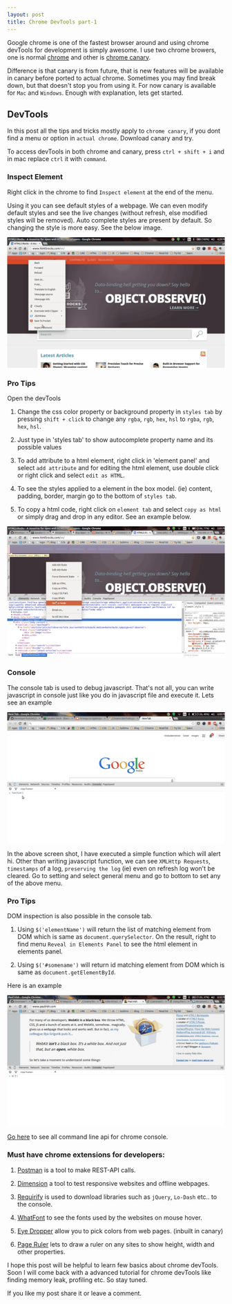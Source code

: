 ```yaml
---
layout: post
title: Chrome DevTools part-1
---
```


Google chrome is one of the fastest browser around and using chrome devTools for development is simply awesome. I use two chrome browers, one is normal <a class="link" target="_blank" href="https://www.google.co.in/chrome/">chrome</a> and other is <a class="link" target="_blank" href="http://www.google.co.in/intl/en/chrome/browser/canary.html">chrome canary</a>.

Difference is that canary is from future, that is new features will be available in canary before ported to actual chrome. Sometimes you may find break down, but that doesn't stop you from using it. For now canary is available for `Mac` and `Windows`. Enough with explanation, lets get started.

## DevTools

In this post all the tips and tricks mostly apply to `chrome canary`, if you dont find a menu or option in `actual chrome`. Download canary and try.

To access devTools in both chrome and canary, press `ctrl + shift + i` and in mac replace `ctrl` it with `command`.

### Inspect Element

Right click in the chrome to find `Inspect element` at the end of the menu.

Using it you can see default styles of a webpage. We can even modify default styles and see the live changes (without refresh, else modified styles will be removed). Auto complete styles are present by default. So changing the style is more easy. See the below image.

<img class="post-image" src="/images/devtools/Inspect Element.gif" alt="devtool" title="click to open in new tab" onclick="window.open('/images/devtools/Inspect Element.gif','_blank');">

### Pro Tips

Open the devTools

1. Change the css color property or background property in `styles tab` by pressing `shift + click` to change any `rgba`, `rgb`, `hex`, `hsl` to `rgba`, `rgb`, `hex`, `hsl`.

2. Just type in 'styles tab' to show autocomplete property name and its possible values

3. To add attribute to a html element, right click in 'element panel' and select `add attribute` and for editing the html element, use double click or right click and select `edit as HTML`.

4. To see the styles applied to a element in the box model. (ie) content, padding, border, margin go to the bottom of `styles tab`.

5. To copy a html code, right click on `element tab` and select `copy as html` or simply drag and drop in any editor. See an example below.

<img class="post-image" src="/images/devtools/copy as html.gif" alt="copy as html" title="click to open in new tab" onclick="window.open('/images/devtools/copy as html.gif','_blank');">

### Console

The console tab is used to debug javascript. That's not all, you can write
javascript in console just like you do in javascript file and execute it. Lets see an example

<img class="post-image" src="/images/devtools/console.gif" alt="writing function in console" title="click to open in new tab" onclick="window.open('/images/devtools/console.gif','_blank');">

In the above screen shot, I have executed a simple function which will alert hi. Other than writing javascript function, we can see `XMLHttp Requests`, `timestamps` of a log, `preserving the log` (ie) even on refresh log won't be cleared. Go to setting and select general menu and go to bottom to set any of the above menu.

### Pro Tips

<p>DOM inspection is also possible in the console tab.</p>

1. Using `$('elementName')` will return the list of matching element from DOM which is same as `document.querySelector`. On the result, right to find menu `Reveal in Elements Panel` to see the html element in elements panel.

2. Using `$('#somename')` will return id matching element from DOM which is same as `document.getElementById`.

Here is an example

<img class="post-image" src="/images/devtools/dom.gif" alt="Dom inspection in console" title="click to open in new tab" onclick="window.open('/images/devtools/dom.gif','_blank');">

<a class="link" target="_blank" href="https://developer.chrome.com/devtools/docs/commandline-api">Go here</a> to see all command line api for chrome console.

### Must have chrome extensions for developers:

1. <a class="link" target="_blank" href="https://chrome.google.com/webstore/detail/postman-rest-client/fdmmgilgnpjigdojojpjoooidkmcomcm?hl=en">Postman</a> is a tool to make REST-API calls.

2. <a class="link" target="_blank" href="https://chrome.google.com/webstore/detail/dimensions-legacy/hdmihohhdcbejdkidbfijmfehjbnmifk?hl=en">Dimension</a> a tool to test responsive websites and offline webpages.

3. <a class="link" target="_blank" href="https://chrome.google.com/webstore/detail/requirify/gajpkncnknlljkhblhllcnnfjpbcmebm?hl=en">Requirify</a> is used to download libraries such as `jQuery`, `Lo-Dash` etc.. to the console.

4. <a class="link" target="_blank" href="https://chrome.google.com/webstore/detail/whatfont/jabopobgcpjmedljpbcaablpmlmfcogm">WhatFont</a> to see the fonts used by the websites on mouse hover.

5. <a class="link" target="_blank" href="https://chrome.google.com/webstore/detail/eye-dropper/hmdcmlfkchdmnmnmheododdhjedfccka">Eye Dropper</a> allow you to pick colors from web pages. (inbuilt in canary)

6. <a class="link" target="_blank" href="https://chrome.google.com/webstore/detail/page-ruler/jlpkojjdgbllmedoapgfodplfhcbnbpn?hl=en">Page Ruler</a> lets to draw a ruler on any sites to show height, width and other properties.

I hope this post will be helpful to learn few basics about chrome devTools. Soon I will come back with a advanced tutorial for chrome devTools like finding memory leak, profiling etc. So stay tuned.

If you like my post share it or leave a comment.
